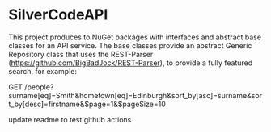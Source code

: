 # SilverCodeAPI
 
This project produces to NuGet packages with interfaces and abstract base classes for an API service. The base classes provide an abstract Generic Repository class that uses the REST-Parser (https://github.com/BigBadJock/REST-Parser), to provide a fully featured search, for example:

GET /people?surname[eq]=Smith&hometown[eq]=Edinburgh&sort_by[asc]=surname&sort_by[desc]=firstname&$page=1&$pageSize=10

update readme to test github actions

